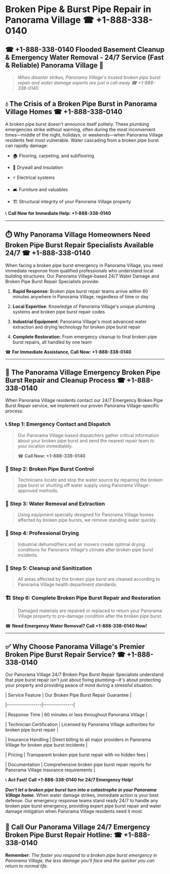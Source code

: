 # Broken Pipe & Burst Pipe Repair in Panorama Village ☎ +1-888-338-0140  
## ☎ +1-888-338-0140 Flooded Basement Cleanup & Emergency Water Removal - 24/7 Service (Fast & Reliable) Panorama Village 🚨  

> *When disaster strikes, Panorama Village's trusted broken pipe burst repair and water damage experts are just a call away ☎ +1-888-338-0140*  

## 💧 The Crisis of a Broken Pipe Burst in Panorama Village Homes ☎ +1-888-338-0140  

A broken pipe burst doesn't announce itself politely. These plumbing emergencies strike without warning, often during the most inconvenient times—middle of the night, holidays, or weekends—when Panorama Village residents feel most vulnerable. Water cascading from a broken pipe burst can rapidly damage:  

* 🏠 Flooring, carpeting, and subflooring  
* 🧱 Drywall and insulation  
* ⚡ Electrical systems  
* 🛋️ Furniture and valuables  
* 🏗️ Structural integrity of your Panorama Village property  

📞 **Call Now for Immediate Help: +1-888-338-0140**  

---  

## ⏱️ Why Panorama Village Homeowners Need Broken Pipe Burst Repair Specialists Available 24/7 ☎ +1-888-338-0140  

When facing a broken pipe burst emergency in Panorama Village, you need immediate response from qualified professionals who understand local building structures. Our Panorama Village-based 24/7 Water Damage and Broken Pipe Burst Repair Specialists provide:  

1. **Rapid Response**: Broken pipe burst repair teams arrive within 60 minutes anywhere in Panorama Village, regardless of time or day  
2. **Local Expertise**: Knowledge of Panorama Village's unique plumbing systems and broken pipe burst repair codes  
3. **Industrial Equipment**: Panorama Village's most advanced water extraction and drying technology for broken pipe burst repair  
4. **Complete Restoration**: From emergency cleanup to final broken pipe burst repairs, all handled by one team  

☎ **For Immediate Assistance, Call Now: +1-888-338-0140**  

---  

## 🔧 The Panorama Village Emergency Broken Pipe Burst Repair and Cleanup Process ☎ +1-888-338-0140  

When Panorama Village residents contact our 24/7 Emergency Broken Pipe Burst Repair service, we implement our proven Panorama Village-specific process:  

### 📞 Step 1: Emergency Contact and Dispatch  
> Our Panorama Village-based dispatchers gather critical information about your broken pipe burst and send the nearest repair team to your location immediately.  
> ☎ **Call Now: +1-888-338-0140**  

### 🚿 Step 2: Broken Pipe Burst Control  
> Technicians locate and stop the water source by repairing the broken pipe burst or shutting off water supply using Panorama Village-approved methods.  

### 🌊 Step 3: Water Removal and Extraction  
> Using equipment specially designed for Panorama Village homes affected by broken pipe bursts, we remove standing water quickly.  

### 💨 Step 4: Professional Drying  
> Industrial dehumidifiers and air movers create optimal drying conditions for Panorama Village's climate after broken pipe burst incidents.  

### 🧼 Step 5: Cleanup and Sanitization  
> All areas affected by the broken pipe burst are cleaned according to Panorama Village health department standards.  

### 🏗️ Step 6: Complete Broken Pipe Burst Repair and Restoration  
> Damaged materials are repaired or replaced to return your Panorama Village property to pre-damage condition after the broken pipe burst.  

☎ **Need Emergency Water Removal? Call +1-888-338-0140 Now!**  

---  

## ✅ Why Choose Panorama Village's Premier Broken Pipe Burst Repair Service? ☎ +1-888-338-0140  

Our Panorama Village 24/7 Broken Pipe Burst Repair Specialists understand that pipe burst repair isn't just about fixing plumbing—it's about protecting your property and providing peace of mind during a stressful situation.  

| Service Feature | Our Broken Pipe Burst Repair Guarantee |  
|-----------------|---------------|  
| Response Time | 60 minutes or less throughout Panorama Village |  
| Technician Certification | Licensed by Panorama Village authorities for broken pipe burst repair |  
| Insurance Handling | Direct billing to all major providers in Panorama Village for broken pipe burst incidents |  
| Pricing | Transparent broken pipe burst repair with no hidden fees |  
| Documentation | Comprehensive broken pipe burst repair reports for Panorama Village insurance requirements |  

📞 **Act Fast! Call +1-888-338-0140 for 24/7 Emergency Help!**  

***Don't let a broken pipe burst turn into a catastrophe in your Panorama Village home.*** When water damage strikes, immediate action is your best defense. Our emergency response teams stand ready 24/7 to handle any broken pipe burst emergency, providing expert pipe burst repair and water damage mitigation when Panorama Village residents need it most.  

## 📱 Call Our Panorama Village 24/7 Emergency Broken Pipe Burst Repair Hotline: ☎ +1-888-338-0140  

**Remember**: *The faster you respond to a broken pipe burst emergency in Panorama Village, the less damage you'll face and the quicker you can return to normal life.*